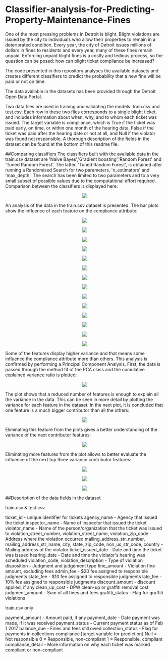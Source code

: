# Classifier-analysis-for-Predicting-Property-Maintenance-Fines

One of the most pressing problems in Detroit is blight. Blight violations are issued by the city to individuals who allow their properties to remain in a deteriorated condition. Every year, the city of Detroit issues millions of dollars in fines to residents and every year, many of these fines remain unpaid. Enforcing unpaid blight fines is a costly and tedious process, so the question can be posed: how can blight ticket compliance be increased?

The code presented in this repository analyses the available datasets and creates different classifiers to predict the probability that a new fine will be paid or not on time.

The data available in the datasets has been provided through the Detroit Open Data Portal.

Two data files are used in training and validating the models: train.csv and test.csv. Each row in these two files corresponds to a single blight ticket, and includes information about when, why, and to whom each ticket was issued. The target variable is compliance, which is True if the ticket was paid early, on time, or within one month of the hearing data, False if the ticket was paid after the hearing date or not at all, and Null if the violator was found not responsible. A thorough description of the fields in the dataset can be found at the bottom of this readme file.


##Comparing classifiers
The classifiers built with the available data in the train.csv dataset are 'Naive Bayes','Gradient boosting','Random Forest' and 'Tuned Random Forest'. The latter, 'Tuned Random Forest', is obtained after running a Randomised Search for two parameters, 'n_estimators' and 'max_depth'. The search has been limited to two parameters and to a very small subset of possible values due to the computational effort required. Comparison between the classifiers is displayed here:

<p align="center">
  <img src="https://github.com/ficoncei/Classifier-analysis-for-Predicting-Property-Maintenance-Fines/blob/master/files/meanAUC.png">
</p>

An analysis of the data in the train.csv dataset is presented. The bar plots show the influence of each feature on the compliance attribute:

<p align="center">
  <img src="https://github.com/ficoncei/Classifier-analysis-for-Predicting-Property-Maintenance-Fines/blob/master/files/comp_adminfee.png">
</p>

<p align="center">
  <img src="https://github.com/ficoncei/Classifier-analysis-for-Predicting-Property-Maintenance-Fines/blob/master/files/comp_agencyname.png">
</p>

<p align="center">
  <img src="https://github.com/ficoncei/Classifier-analysis-for-Predicting-Property-Maintenance-Fines/blob/master/files/comp_cleanupcost.png">
</p>

<p align="center">
  <img src="https://github.com/ficoncei/Classifier-analysis-for-Predicting-Property-Maintenance-Fines/blob/master/files/comp_discount.png">
</p>

<p align="center">
  <img src="https://github.com/ficoncei/Classifier-analysis-for-Predicting-Property-Maintenance-Fines/blob/master/files/comp_disposition.png">
</p>

<p align="center">
  <img src="https://github.com/ficoncei/Classifier-analysis-for-Predicting-Property-Maintenance-Fines/blob/master/files/comp_fineamount.png">
</p>

<p align="center">
  <img src="https://github.com/ficoncei/Classifier-analysis-for-Predicting-Property-Maintenance-Fines/blob/master/files/comp_hearingtimediff.png">
</p>

<p align="center">
  <img src="https://github.com/ficoncei/Classifier-analysis-for-Predicting-Property-Maintenance-Fines/blob/master/files/comp_inspectorname.png">
</p>

<p align="center">
  <img src="https://github.com/ficoncei/Classifier-analysis-for-Predicting-Property-Maintenance-Fines/blob/master/files/comp_judjmentamount.png">
</p>

<p align="center">
  <img src="https://github.com/ficoncei/Classifier-analysis-for-Predicting-Property-Maintenance-Fines/blob/master/files/comp_latefee.png">
</p>

<p align="center">
  <img src="https://github.com/ficoncei/Classifier-analysis-for-Predicting-Property-Maintenance-Fines/blob/master/files/ 	comp_statefee.png">
</p>

<p align="center">
  <img src="https://github.com/ficoncei/Classifier-analysis-for-Predicting-Property-Maintenance-Fines/blob/master/files/comp_violationcode.png">
</p>

<p align="center">
  <img src="https://github.com/ficoncei/Classifier-analysis-for-Predicting-Property-Maintenance-Fines/blob/master/files/comp_violatorname.png">
</p>

<p align="center">
  <img src="https://github.com/ficoncei/Classifier-analysis-for-Predicting-Property-Maintenance-Fines/blob/master/files/comp_zipcode.png">
</p>

Some of the features display higher variance and that means some influence the compliance attribute more than others. This analysis is confirmed by performing a Principal Component Analysis. First, the data is passed through the method fit of the PCA class and the cumulative explained variance ratio is plotted:

<p align="center">
  <img src="https://github.com/ficoncei/Classifier-analysis-for-Predicting-Property-Maintenance-Fines/blob/master/files/expvariancecum.png">
</p>

The plot shows that a reduced number of features is enough to explain all the variance in the data. This can be seen in more detail by plotting the variance for each feature in the dataset. In the next plot, it is concluded that one feature is a much bigger contributor than all the others:

<p align="center">
  <img src="https://github.com/ficoncei/Classifier-analysis-for-Predicting-Property-Maintenance-Fines/blob/master/files/expvarianceperfeature0.png">
</p>

Eliminating this feature from the plots gives a better understanding of the variance of the next contributor features:

<p align="center">
  <img src="https://github.com/ficoncei/Classifier-analysis-for-Predicting-Property-Maintenance-Fines/blob/master/files/ 	expvarianceperfeature1.png">
</p>

Eliminating more features from the plot allows to better evaluate the influence of the next top three variance contributor features:

<p align="center">
  <img src="https://github.com/ficoncei/Classifier-analysis-for-Predicting-Property-Maintenance-Fines/blob/master/files/ 	expvarianceperfeature2.png">
</p>

<p align="center">
  <img src="https://github.com/ficoncei/Classifier-analysis-for-Predicting-Property-Maintenance-Fines/blob/master/files/ 	expvarianceperfeature3.png">
</p>

<p align="center">
  <img src="https://github.com/ficoncei/Classifier-analysis-for-Predicting-Property-Maintenance-Fines/blob/master/files/ 	expvarianceperfeature4.png">
</p>



##Description of the data fields in the dataset

train.csv & test.csv

ticket_id - unique identifier for tickets
agency_name - Agency that issued the ticket
inspector_name - Name of inspector that issued the ticket
violator_name - Name of the person/organization that the ticket was issued to
violation_street_number, violation_street_name, violation_zip_code - Address where the violation occurred
mailing_address_str_number, mailing_address_str_name, city, state, zip_code, non_us_str_code, country - Mailing address of the violator
ticket_issued_date - Date and time the ticket was issued
hearing_date - Date and time the violator's hearing was scheduled
violation_code, violation_description - Type of violation
disposition - Judgment and judgement type
fine_amount - Violation fine amount, excluding fees
admin_fee - $20 fee assigned to responsible judgments
state_fee - $10 fee assigned to responsible judgments
late_fee - 10% fee assigned to responsible judgments
discount_amount - discount applied, if any
clean_up_cost - DPW clean-up or graffiti removal cost
judgment_amount - Sum of all fines and fees
grafitti_status - Flag for graffiti violations

train.csv only

payment_amount - Amount paid, if any
payment_date - Date payment was made, if it was received
payment_status - Current payment status as of Feb 1 2017
balance_due - Fines and fees still owed
collection_status - Flag for payments in collections
compliance [target variable for prediction] 
 Null = Not responsible
 0 = Responsible, non-compliant
 1 = Responsible, compliant
compliance_detail - More information on why each ticket was marked compliant or non-compliant
